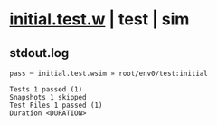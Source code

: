 # [initial.test.w](../../../../../../examples/tests/sdk_tests/counter/initial.test.w) | test | sim

## stdout.log
```log
pass ─ initial.test.wsim » root/env0/test:initial

Tests 1 passed (1)
Snapshots 1 skipped
Test Files 1 passed (1)
Duration <DURATION>
```

